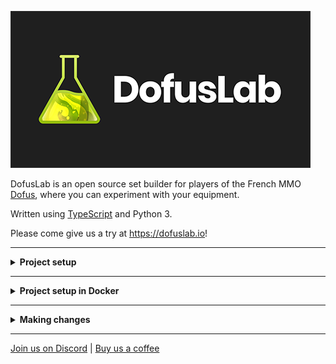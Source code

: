 ![DofusLab](dofuslab-logo.png?raw=true 'DofusLab')

DofusLab is an open source set builder for players of the French MMO [Dofus](https://www.dofus.com/), where you can experiment with your equipment.

Written using [TypeScript](https://www.typescriptlang.org/) and Python 3.

Please come give us a try at https://dofuslab.io!

---

<details><summary><b>Project setup</b></summary>
<p>

## Initial

#### Setup testing URL and env files

```bash
$ sudo echo '127.0.0.1       dev.localhost' >> /etc/hosts
$ cp client/.env.dist client/.env && cp server/.env.dist server/.env
```

## Backend

#### Start postgres and redis

```bash
$ postgres -D /usr/local/var/postgres
$ redis-server
```

#### Alternative: Start postgres and redis with [Homebrew](https://github.com/Homebrew/brew)

```bash
$ brew services start postgresql; brew services start redis
```

#### Create database

```bash
$ psql
$ CREATE DATABASE dofuslab;
$ \c dofuslab
$ CREATE EXTENSION IF NOT EXISTS "uuid-ossp";
$ exit
```

Replace `[USER]` with your postgres username.

```bash
$ sed -i '' 's/postgres:password/[USER]:password/g' server/.env
```

#### Start a virtual environment

```bash
$ python3 -m venv venv
$ source venv/bin/activate
```

#### Install dependencies

```bash
$ cd server
$ pip install -r requirements.txt
```

#### Fill database with initial content

```bash
flask db upgrade
python -m oneoff.database_setup
python -m oneoff.update_image_urls
```

#### Run the server

```bash
$ flask run
```

## Frontend

#### Install root dependencies

```bash
$ yarn
```

#### Install dependencies

```bash
$ cd client
$ yarn
```

#### Run the app

```bash
$ yarn dev
```

Open http://dev.localhost:3000/ and test away!

## Docker
```
```

</p>
</details>

---

<details><summary><b>Project setup in Docker</b></summary>
<p>

## Ports used
```
5500 - Frontend (client)
5501 - Backend (server)
5502 - postgres
5503 - redis
```
## Setup dofus lab and initalize the database

#### Setup
```
docker-compose -f "docker-compose.debug.yml" up -d --build
```

#### Initialize database
```
docker build --pull --rm -f "server\Dockerfile.initdb" -t dofuslab_init:latest "server"
docker create --network dofuslab_default --name dofuslab_init_1 dofuslab_init
docker start dofuslab_init_1
```

Show docker logs (for tracking progress and debugging)
```
docker logs dofuslab_init_1
```

Remove the dofuslab_init container
```
docker stop dofuslab_init_1
docker rm dofuslab_init_1
```

Open http://localhost:5500/ and test away!

</p>
</details>

---

<details><summary><b>Making changes</b></summary>
<p>

## Update database schema

After making changes to the database schema (e.g. `server/app/database/model_*.py`) generate a new migration.

```bash
$ cd server
$ flask db migrate
```

Check the newly generated migration and make any necessary changes with your preferred text editor (vim, nano, emacs, [Visual Studio Code](https://code.visualstudio.com/docs/editor/command-line), etc)

```bash
$ vim server/app/migrations/versions/[SOME_HASH].py
```

Apply your new migration.

```bash
$ flask db upgrade
```

## Generate TypeScript types from GraphQL schema

After making any changes to GraphQL queries or mutations (`client/graphql/*`), or the GraphQL schema (`server/app/schema.py`), generate TypeScript types.

```bash
$ cd client/
$ yarn apollo-codegen
```

## i18n

To add any new user-facing strings client-side, add the key in the EN locale files first (`/client/public/static/locales/en/*`).

#### Merge the new key into the other locales

```bash
$ cd client/
$ yarn sync-i18n
```

When adding any user-facing strings in the backend, update all the `messages.po` files with the new strings.

```bash
$ cd server/
$ make update-translations
```

Check the translations and make any necessary changes with your preferred text editor, then compile the translations.

```bash
$ make compile-translations
```

## Add server-side dependencies (pip install)

Run `make freeze` to update requirements.txt (https://stackoverflow.com/questions/39577984/what-is-pkg-resources-0-0-0-in-output-of-pip-freeze-command)

</p>
</details>

---

[Join us on Discord](https://discord.gg/S4TvSfa) | [Buy us a coffee](https://www.buymeacoffee.com/dofuslab)
